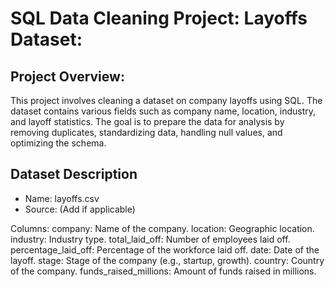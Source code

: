 # SQL Data Cleaning Project: Layoffs Dataset:

## Project Overview:
This project involves cleaning a dataset on company layoffs using SQL. The dataset contains various fields such as company name, location, industry, and layoff statistics. The goal is to prepare the data for analysis by removing duplicates, standardizing data, handling null values, and optimizing the schema.

## Dataset Description
- Name: layoffs.csv
- Source: (Add if applicable)

Columns:
company: Name of the company.
location: Geographic location.
industry: Industry type.
total_laid_off: Number of employees laid off.
percentage_laid_off: Percentage of the workforce laid off.
date: Date of the layoff.
stage: Stage of the company (e.g., startup, growth).
country: Country of the company.
funds_raised_millions: Amount of funds raised in millions.
